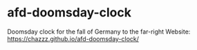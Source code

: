 # afd-doomsday-clock
Doomsday clock for the fall of Germany to the far-right
Website: https://chazzz.github.io/afd-doomsday-clock/
